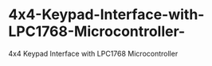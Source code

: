 # 4x4-Keypad-Interface-with-LPC1768-Microcontroller-
4x4 Keypad Interface with LPC1768 Microcontroller 

